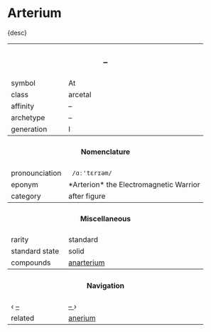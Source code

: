 # Arterium

{desc}


<table>
  <tr>
    <th colspan="2"> <h3> – </h3> </th>
  </tr>
  <tr>
    <td> symbol </td>
    <td> At </td>
  </tr>
  <tr>
    <td> class </td>
    <td> arcetal </td> 
  </tr>
  <tr>
    <td> affinity </td>
    <td> – </td>
  </tr>
  <tr>
    <td> archetype </td>
    <td> – </td>
  </tr>
  <tr>
    <td> generation </td>
    <td> I </td>
  </tr>
  <tr>
    <th colspan="2"> <h4> Nomenclature </h4> </th>
  </tr>
  <tr>
    <td> pronounciation </td>
    <td> <code> /ɑː'tɛrɪəm/ </code> </td> 
  </tr>
  <tr>
    <td> eponym </td>
    <td> *Arterion* the Electromagnetic Warrior </td>
  </tr>
  <tr>
    <td> category </td>
    <td> after figure </td>
  </tr>
  <tr>
    <th colspan="2"> <h4> Miscellaneous </h4> </th>
  </tr>
  <tr>
    <td> rarity </td>
    <td> standard </td>
  </tr>
  <tr>
    <td> standard state </td>
    <td> solid </td>
  </tr>
  <tr>
    <td> compounds </td>
    <td> <a href="–"> anarterium </a> </td>
  </tr>
  <tr>
    <th colspan="2"> <h4> Navigation </h4> </th>
  </tr>
  <tr>
    <td> ‹ <a href="–"> – </a> </td>
    <td> <a href="–"> – </a> › </td>
  </tr>
  <tr>
    <td> related </td>
    <td> <a href="–"> anerium </a> </td> 
  </tr>
</table>